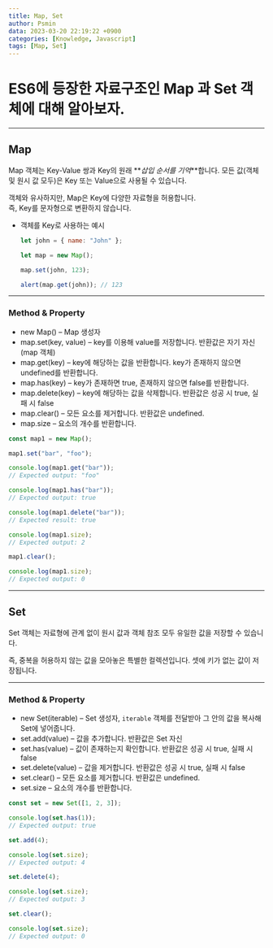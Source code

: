 ```yaml
---
title: Map, Set
author: Psmin
data: 2023-03-20 22:19:22 +0900
categories: [Knowledge, Javascript]
tags: [Map, Set]
---
```


# ES6에 등장한 자료구조인 Map 과 Set 객체에 대해 알아보자.

---

## Map

Map 객체는 Key-Value 쌍과 Key의 원래 **_삽입 순서를 기억_**합니다.
모든 값(객체 및 원시 값 모두)은 Key 또는 Value으로 사용될 수 있습니다.

객체와 유사하지만, Map은 Key에 다양한 자료형을 허용합니다.  
즉, Key를 문자형으로 변환하지 않습니다.

- 객체를 Key로 사용하는 예시

  ```js
  let john = { name: "John" };

  let map = new Map();

  map.set(john, 123);

  alert(map.get(john)); // 123
  ```

---

### Method & Property

- new Map() – Map 생성자
- map.set(key, value) – key를 이용해 value를 저장합니다. 반환값은 자기 자신(map 객체)
- map.get(key) – key에 해당하는 값을 반환합니다. key가 존재하지 않으면 undefined를 반환합니다.
- map.has(key) – key가 존재하면 true, 존재하지 않으면 false를 반환합니다.
- map.delete(key) – key에 해당하는 값을 삭제합니다. 반환값은 성공 시 true, 실패 시 false
- map.clear() – 모든 요소를 제거합니다. 반환값은 undefined.
- map.size – 요소의 개수를 반환합니다.

```js
const map1 = new Map();

map1.set("bar", "foo");

console.log(map1.get("bar"));
// Expected output: "foo"

console.log(map1.has("bar"));
// Expected output: true

console.log(map1.delete("bar"));
// Expected result: true

console.log(map1.size);
// Expected output: 2

map1.clear();

console.log(map1.size);
// Expected output: 0
```

---

## Set

Set 객체는 자료형에 관계 없이 원시 값과 객체 참조 모두 유일한 값을 저장할 수 있습니다.

즉, 중복을 허용하지 않는 값을 모아놓은 특별한 컬렉션입니다. 셋에 키가 없는 값이 저장됩니다.

---

### Method & Property

- new Set(iterable) – Set 생성자, `iterable` 객체를 전달받아 그 안의 값을 복사해 Set에 넣어줍니다.
- set.add(value) – 값을 추가합니다. 반환값은 Set 자신
- set.has(value) – 값이 존재하는지 확인합니다. 반환값은 성공 시 true, 실패 시 false
- set.delete(value) – 값을 제거합니다. 반환값은 성공 시 true, 실패 시 false
- set.clear() – 모든 요소를 제거합니다. 반환값은 undefined.
- set.size – 요소의 개수를 반환합니다.

```js
const set = new Set([1, 2, 3]);

console.log(set.has(1));
// Expected output: true

set.add(4);

console.log(set.size);
// Expected output: 4

set.delete(4);

console.log(set.size);
// Expected output: 3

set.clear();

console.log(set.size);
// Expected output: 0
```
